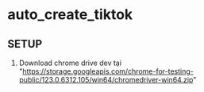 # auto_create_tiktok
## SETUP
1. Download chrome drive dev tại "https://storage.googleapis.com/chrome-for-testing-public/123.0.6312.105/win64/chromedriver-win64.zip"
